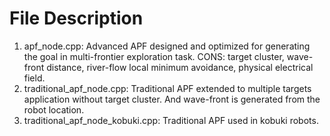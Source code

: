 # File Description
1. apf_node.cpp: Advanced APF designed and optimized for generating the goal in multi-frontier exploration task. CONS: target cluster, wave-front distance, river-flow local minimum avoidance, physical electrical field.
2. traditional_apf_node.cpp: Traditional APF extended to multiple targets application without target cluster. And wave-front is generated from the robot location.
3. traditional_apf_node_kobuki.cpp:  Traditional APF used in kobuki robots.